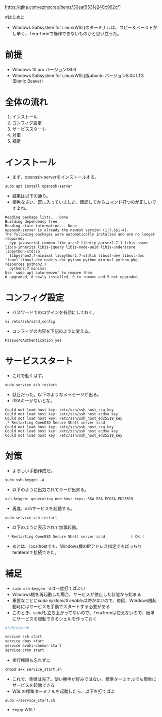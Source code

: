 https://qiita.com/ezmscrap/items/30eaf9531e240c992cf1

#はじめに

- Windows Subsystem for Linux(WSL)のターミナルは、コピー＆ペーストがし辛く、Tera-termで操作できないものかと思い立った。

# 前提
- Windows 10 pro バージョン1803
- Windows Subsystem for Linux(WSL)版ubuntu バージョン8.04 LTS (Bionic Beaver)

# 全体の流れ
1. インストール
2. コンフィグ設定
3. サービススタート
4. 対策
5. 補足

# インストール

- まず、openssh-serverをインストールする。

```
sudo apt install openssh-server
```

- 結果は以下の通り。
- 御免なさい。既に入っていました。確認してからコマンド打つのが正しいですよね。

```
Reading package lists... Done
Building dependency tree
Reading state information... Done
openssh-server is already the newest version (1:7.6p1-4).
The following packages were automatically installed and are no longer required:
  gyp javascript-common libc-ares2 libhttp-parser2.7.1 libjs-async libjs-inherits libjs-jquery libjs-node-uuid libjs-underscore libpython-stdlib
  libpython2.7-minimal libpython2.7-stdlib libssl-dev libssl-doc libuv1 libuv1-dev nodejs-doc python python-minimal python-pkg-resources python2.7
  python2.7-minimal
Use 'sudo apt autoremove' to remove them.
0 upgraded, 0 newly installed, 0 to remove and 5 not upgraded.
```

# コンフィグ設定
- パスワードでのログインを有効にしておく。

```
vi /etc/ssh/sshd_config
```

- コンフィグの内容を下記のように変える。

```
PasswordAuthentication yes
```

# サービススタート
- これで動くはず。

```
sudo service ssh restart
```

- 駄目だった。以下のようなメッセージが出る。
- RSAキーがないとな。

```
Could not load host key: /etc/ssh/ssh_host_rsa_key
Could not load host key: /etc/ssh/ssh_host_ecdsa_key
Could not load host key: /etc/ssh/ssh_host_ed25519_key
 * Restarting OpenBSD Secure Shell server sshd
Could not load host key: /etc/ssh/ssh_host_rsa_key
Could not load host key: /etc/ssh/ssh_host_ecdsa_key
Could not load host key: /etc/ssh/ssh_host_ed25519_key
```

# 対策
- よろしい手動作成だ。

```
sudo ssh-keygen -A
```

- 以下のように出力されてキーが出来る。

```
ssh-keygen: generating new host keys: RSA DSA ECDSA ED25519
```

- 再度、sshサービスを起動する。

```
sudo service ssh restart
```

- 以下のように表示されて無事起動。

```
 * Restarting OpenBSD Secure Shell server sshd            [ OK ]
```

- あとは、localhostでも、Windows機のIPアドレス指定でもばっちりteratermで接続できた。

# 補足
- `sudo ssh-keygen -A`は一度打てばよい
- Windows機を再起動した場合、サービスが停止した状態から始まる
- 重要なことに*sudo systemctl enableは効かない*ので、毎回、WIndows機起動時にはサービスを手動でスタートする必要がある
- このとき、sshdも立ち上がってないので、TeraTermは使えないので、簡単にサービスを起動できるシェルを作っておく

``` ~/service_start.sh
#!/bin/bash

service ssh start
service dbus start
service avahi-daemon start
service cron start
```

- 実行権限も忘れずに

```
chmod a+x service_start.sh
```

- これで、準備は完了。使い勝手が好みではない、標準ターミナルでも簡単にサービスを起動できる
- WSLの標準ターミナルを起動したら、以下を打てばよ

```
sudo ~/service_start.sh
```

- Enjoy WSL!
